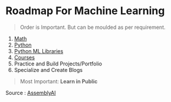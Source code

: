 # Roadmap For Machine Learning

> Order is Important. But can be moulded as per requirement.

1. [Math](math/math.md)
2. [Python](python/python.md)
3. [Python ML Libraries](python/lib.md)
4. [Courses](courses/courses.md)
5. Practice and Build Projects/Portfolio
6. Specialize and Create Blogs

> Most Important: **Learn in Public**

Source : [AssemblyAI](https://www.youtube.com/watch?v=wtolixa9XTg)